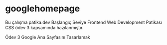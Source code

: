 # googlehomepage

Bu çalışma patika.dev Başlangıç Seviye Frontend Web Development Patikası CSS ödev 3 kapsamında hazılanmıştır. 


Ödev 3
Google Ana Sayfasını Tasarlamak
